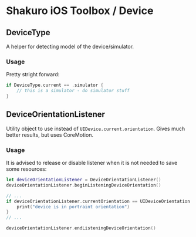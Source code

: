 # Shakuro iOS Toolbox / Device

## DeviceType

A helper for detecting model of the device/simulator.

### Usage

Pretty stright forward:

```swift
if DeviceType.current == .simulator {
    // this is a simulator - do simulator stuff
}
```

## DeviceOrientationListener

Utility object to use instead of `UIDevice.current.orientation`. Gives much better results, but uses CoreMotion.

### Usage

It is advised to release or disable listener when it is not needed to save some resources:

```swift
let deviceOrientationListener = DeviceOrientationListener()
deviceOrientationListener.beginListeningDeviceOrientation()

// ...
if deviceOrientationListener.currentOrientation == UIDeviceOrientation.portrait {
    print("device is in portraint orientation")
}
// ...

deviceOrientationListener.endListeningDeviceOrientation()
```
